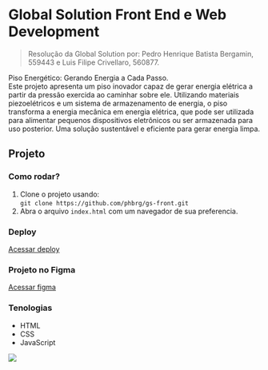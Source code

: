# Global Solution Front End e Web Development
> Resolução da Global Solution por: Pedro Henrique Batista Bergamin, 559443 e Luis Filipe Crivellaro, 560877.

Piso Energético: Gerando Energia a Cada Passo. <br/>
Este projeto apresenta um piso inovador capaz de gerar energia elétrica a partir da pressão exercida ao caminhar sobre ele. Utilizando materiais piezoelétricos e um sistema de armazenamento de energia, o piso transforma a energia mecânica em energia elétrica, que pode ser utilizada para alimentar pequenos dispositivos eletrônicos ou ser armazenada para uso posterior. Uma solução sustentável e eficiente para gerar energia limpa.

## Projeto

### Como rodar?

1. Clone o projeto usando:<br/>
`git clone https://github.com/phbrg/gs-front.git`
2. Abra o arquivo `index.html` com um navegador de sua preferencia.

### Deploy
[Acessar deploy](https://gs-front-drab.vercel.app/)

### Projeto no Figma
[Acessar figma](https://www.figma.com/design/ujWaf306moVWkc5HSJ5tLi/EcoPiso?node-id=0-1&t=jKS4HIcTUcZKwGvq-1)

### Tenologias
- HTML
- CSS
- JavaScript

![](https://media.discordapp.net/attachments/1004125182362919012/1308918248426700851/image.png?ex=673fb09c&is=673e5f1c&hm=4cc2e1c3ed57fff091e754739fc971b562984fa4da21aa62f12c6a54888d9292&=&format=webp&quality=lossless&width=1402&height=675)
